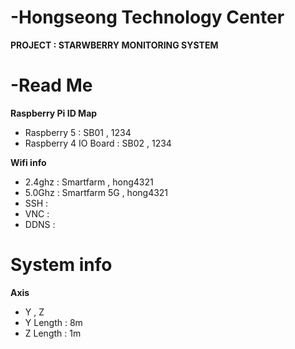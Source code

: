 # -Hongseong Technology Center 
**PROJECT : STARWBERRY MONITORING SYSTEM**

# -Read Me
**Raspberry Pi ID Map**
- Raspberry 5 : SB01 , 1234
- Raspberry 4 IO Board : SB02 , 1234

**Wifi info**
- 2.4ghz : Smartfarm , hong4321
- 5.0Ghz : Smartfarm 5G , hong4321
- SSH :
- VNC :
- DDNS :

# System info 
**Axis**
- Y , Z 
- Y Length : 8m
- Z Length : 1m